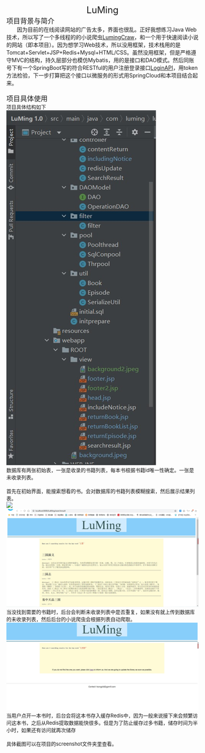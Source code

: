 <div style="text-align: center;"><font size="5">LuMing</font></div><div style="text-align: left;"><font size="4">项目背景与简介</font></div><div style="text-align: left;">&nbsp; &nbsp; &nbsp; &nbsp;因为目前的在线阅读网站的广告太多，界面也很乱。正好我想练习Java Web技术，所以写了一个多线程的的小说爬虫<a href="https://github.com/csccsid/LumingCraw">LumingCraw</a>，和一个用于快速阅读小说的网站（即本项目）。因为想学习Web技术，所以没用框架，技术栈用的是Tomcat+Servlet+JSP+Redis+Mysql+HTML/CSS。虽然没用框架，但是严格遵守MVC的结构，持久层部分也模仿Mybatis，用的是接口和DAO模式。然后同账号下有一个SpringBoot写的符合RESTful的用户注册登录接口<a href="https://github.com/csccsid/LoginAPI.git">LoginAPI</a>，用token方法检验，下一步打算把这个接口以微服务的形式用SpringCloud和本项目结合起来。</div><div style="text-align: left;"><br></div><div style="text-align: left;"><font size="4">项目具体使用</font></div><div style="text-align: left;"><font size="2">项目具体结构如下</font></div><div style="text-align: left;"><img src="https://github.com/csccsid/LuMing/blob/master/screenshot/architecture.jpg"></div><div style="text-align: left;"><font size="2">数据库有两张初始表，一张是收录的书籍列表，每本书根据书籍id唯一性确定。一张是未收录列表。</font></div><div style="text-align: left;"><font size="2"><br></font></div><div style="text-align: left;"><font size="2">首先在初始界面，能搜索想看的书。会对数据库的书籍列表模糊搜索，然后展示结果列表。</font></div><div style="text-align: left;"><img src="https://github.com/csccsid/LuMing/blob/master/screenshot/helloWorld.PNG"><img src="https://github.com/csccsid/LuMing/blob/master/screenshot/fuzzySearch.jpg"></div><div style="text-align: left;"><font size="2">当没找到需要的书籍时，后台会判断未收录列表中是否重复，如果没有就上传到数据库的未收录列表，然后后台的小说爬虫会根据列表自动爬取。</font></div><div style="text-align: left;"><img src="https://github.com/csccsid/LuMing/blob/master/screenshot/notinclude.jpg"></div><div style="text-align: left;"><font size="2">当用户点开一本书时，后台会将这本书存入缓存Redis中，因为一般来说接下来会频繁访问这本书，之后从Redis提取数据能快很多。但是为了防止缓存过多书籍，储存时间为半小时，如果还有访问就再次储存</font></div><div style="text-align: left;"><font size="2"><br></font></div><div style="text-align: left;"><font size="2">具体截图可以在项目的screenshot文件夹里查看。</font></div><div style="text-align: left;"><font size="2"><br></font></div><div style="text-align: left;"><font size="2"><br></font></div><div><includetail><!--<![endif]--></includetail></div>
